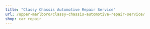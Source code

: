 ```yaml
---
title: "Classy Chassis Automotive Repair Service"
url: /upper-marlboro/classy-chassis-automotive-repair-service/
shop: car repair
---
```

